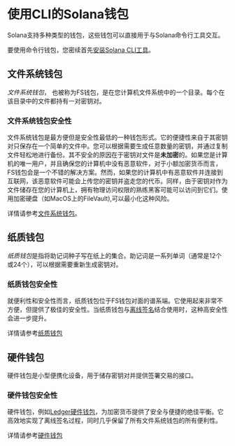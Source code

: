 # 使用CLI的Solana钱包

Solana支持多种类型的钱包，这些钱包可以直接用于与Solana命令行工具交互。

要使用命令行钱包，您密续首先[安装Solana CLI工具](https://docs.solanalabs.com/cli/install)。

## 文件系统钱包

*文件系统钱包*， 也被称为FS钱包，是在您计算机文件系统中的一个目录。每个在该目录中的文件都持有一对密钥对。

### 文件系统钱包安全性

文件系统钱包是最方便但是安全性最低的一种钱包形式。它的便捷性来自于其密钥对只保存在一个简单的文件中。您可以根据需要生成任意数量的密钥，并通过复制文件轻松地进行备份。其不安全的原因在于密钥对文件是**未加密**的。如果您是计算机的唯一用户，并且确保您的计算机中没有恶意软件，对于小额加密货币而言，FS钱包会是一个不错的解决方案。然而，如果您的计算机中有恶意软件并连接到互联网，该恶意软件可能会上传您的密钥并盗走您的代币。同样，由于密钥对作为文件储存在您的计算机上，拥有物理访问权限的熟练黑客可能可以访问到它们。使用加密硬盘（如MacOS上的FileVault),可以最小化这种风险。

详情请参考[文件系统钱包](https://docs.solanalabs.com/cli/wallets/file-system)。

## 纸质钱包

*纸质钱包*是指将助记词种子写在纸上的集合。助记词是一系列单词（通常是12个或24个），可以根据需要重新生成密钥对。

### 纸质钱包安全性

就便利性和安全性而言，纸质钱包位于FS钱包对面的谱系端。它使用起来非常不方便，但提供了极佳的安全性。当纸质钱包与[离线签名](https://docs.solanalabs.com/cli/examples/offline-signing)结合使用时，这种高安全性会进一步提升。

详情请参考[纸质钱包](https://docs.solanalabs.com/cli/wallets/paper)

## 硬件钱包

硬件钱包是小型便携化设备，用于储存密钥对并提供签署交易的接口。

### 硬件钱包安全性

硬件钱包，例如[Ledger硬件钱包](https://www.ledger.com/)，为加密货币提供了安全与便捷的绝佳平衡。它高效地实现了离线签名过程，同时几乎保留了所有文件系统钱包的所有便利性。

详情请参考[硬件钱包](https://docs.solanalabs.com/cli/wallets/hardware/)
